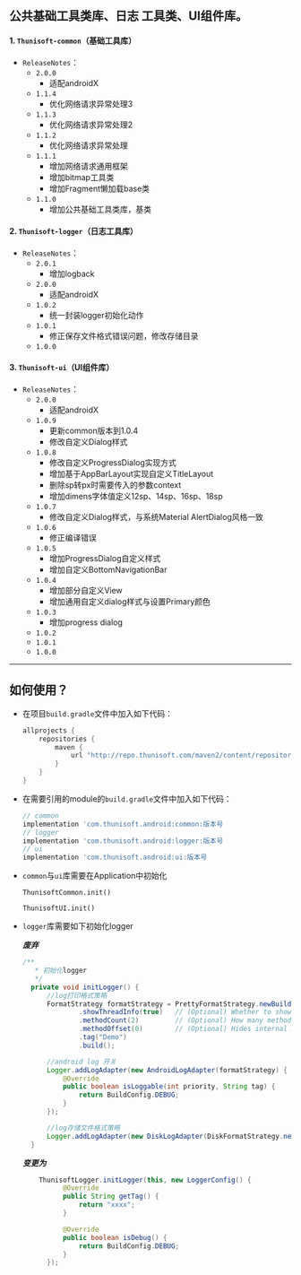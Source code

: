 ## 公共基础工具类库、日志 工具类、UI组件库。

#### 1. `Thunisoft-common`（基础工具库）

- `ReleaseNotes`：
  - `2.0.0`
    - 适配androidX
  - `1.1.4`
    - 优化网络请求异常处理3
  - `1.1.3`
    - 优化网络请求异常处理2
  - `1.1.2`
    - 优化网络请求异常处理
  - `1.1.1`
    - 增加网络请求通用框架
    - 增加bitmap工具类
    - 增加Fragment懒加载base类
  - `1.1.0`
    - 增加公共基础工具类库，基类

#### 2. `Thunisoft-logger`（日志工具库）
- `ReleaseNotes`：
  - `2.0.1`
    - 增加logback
  - `2.0.0`
    - 适配androidX
  - `1.0.2`
    - 统一封装logger初始化动作
  - `1.0.1`
    - 修正保存文件格式错误问题，修改存储目录
  - `1.0.0`
#### 3. `Thunisoft-ui`（UI组件库）
- `ReleaseNotes`：
  - `2.0.0`
    - 适配androidX
  - `1.0.9`
    - 更新common版本到1.0.4
    - 修改自定义Dialog样式
  - `1.0.8`
    - 修改自定义ProgressDialog实现方式
    - 增加基于AppBarLayout实现自定义TitleLayout
    - 删除sp转px时需要传入的参数context
    - 增加dimens字体值定义12sp、14sp、16sp、18sp
  - `1.0.7`
    - 修改自定义Dialog样式，与系统Material AlertDialog风格一致
  - `1.0.6`
    - 修正编译错误
  - `1.0.5`
    - 增加ProgressDialog自定义样式
    - 增加自定义BottomNavigationBar
  - `1.0.4`
    - 增加部分自定义View
    - 增加通用自定义dialog样式与设置Primary颜色
  - `1.0.3`
    - 增加progress dialog
  - `1.0.2`
  - `1.0.1`
  - `1.0.0`

---

## 如何使用？

- 在项目`build.gradle`文件中加入如下代码：

  ```groovy
  allprojects {
      repositories {
          maven { 
              url "http://repo.thunisoft.com/maven2/content/repositories/releases/" 
          }
      }
  }
  ```



- 在需要引用的module的`build.gradle`文件中加入如下代码：

    ```groovy
    // common
    implementation 'com.thunisoft.android:common:版本号
    // logger
    implementation 'com.thunisoft.android:logger:版本号
    // ui
    implementation 'com.thunisoft.android:ui:版本号
    ```

- `common`与`ui`库需要在Application中初始化

  ```
  ThunisoftCommon.init()
  
  ThunisoftUI.init()
  ```
  
- `logger`库需要如下初始化logger

  ***废弃***
  ```java
  /**
     * 初始化logger
     */
    private void initLogger() {
        //log打印格式策略
        FormatStrategy formatStrategy = PrettyFormatStrategy.newBuilder()
                .showThreadInfo(true)   // (Optional) Whether to show thread info or not. Default true
                .methodCount(2)         // (Optional) How many method line to show. Default 2
                .methodOffset(0)        // (Optional) Hides internal method calls up to offset. Default 5
                .tag("Demo")
                .build();

        //android log 开关
        Logger.addLogAdapter(new AndroidLogAdapter(formatStrategy) {
            @Override
            public boolean isLoggable(int priority, String tag) {
                return BuildConfig.DEBUG;
            }
        });

        //log存储文件格式策略
        Logger.addLogAdapter(new DiskLogAdapter(DiskFormatStrategy.newBuilder().build(this)));
    }
  ```
  ***变更为***
  ```java
      ThunisoftLogger.initLogger(this, new LoggerConfig() {
            @Override
            public String getTag() {
                return "xxxx";
            }

            @Override
            public boolean isDebug() {
                return BuildConfig.DEBUG;
            }
        });
  ```